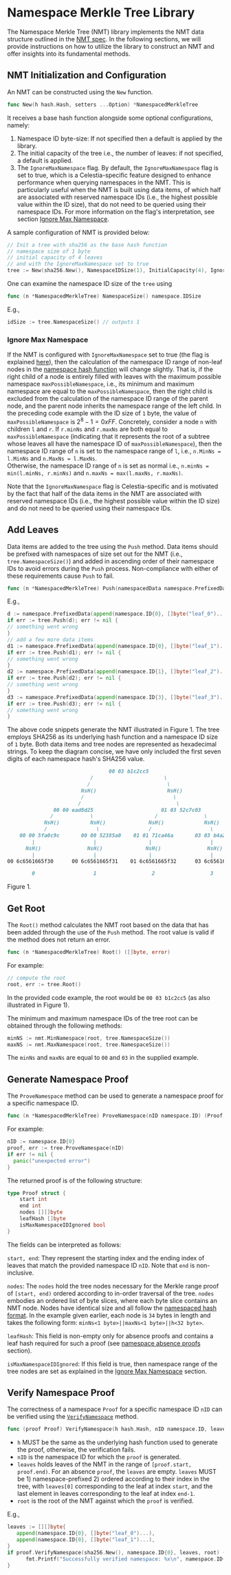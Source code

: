 # Namespace Merkle Tree Library

The Namespace Merkle Tree (NMT) library implements the NMT data structure outlined in the [NMT spec](./spec/nmt.md).
In the following sections, we will provide instructions on how to utilize the library to construct an NMT and offer insights into its fundamental methods.

## NMT Initialization and Configuration

An NMT can be constructed using the `New` function.

```go
func New(h hash.Hash, setters ...Option) *NamespacedMerkleTree
```

It receives a base hash function alongside some optional configurations, namely:

1. Namespace ID byte-size: If not specified then a default is applied by the library.
2. The initial capacity of the tree i.e., the number of leaves: if not specified, a default is applied.
3. The `IgnoreMaxNamespace` flag.
   By default, the `IgnoreMaxNamespace` flag is set to true, which is a Celestia-specific feature designed to enhance performance when querying namespaces in the NMT.
   This is particularly useful when the NMT is built using data items, of which half are associated with reserved namespace IDs (i.e., the highest possible value within the ID size), that do not need to be queried using their namespace IDs.
   For more information on the flag's interpretation, see section [Ignore Max Namespace](#ignore-max-namespace).

A sample configuration of NMT is provided below:

```go
// Init a tree with sha256 as the base hash function
// namespace size of 1 byte
// initial capacity of 4 leaves
// and with the IgnoreMaxNamespace set to true
tree := New(sha256.New(), NamespaceIDSize(1), InitialCapacity(4), IgnoreMaxNamespace(true))
```

One can examine the namespace ID size of the `tree` using

```go
func (n *NamespacedMerkleTree) NamespaceSize() namespace.IDSize
```

E.g.,

```go
idSize := tree.NamespaceSize() // outputs 1
```

### Ignore Max Namespace

If the NMT is configured with `IgnoreMaxNamespace` set to true (the flag is explained [here](#nmt-initialization-and-configuration)), then the calculation of the namespace ID range of non-leaf nodes in the [namespace hash function](./spec/nmt.md#namespaced-hash) will change slightly.
That is, if the right child of a node is entirely filled with leaves with the maximum possible namespace `maxPossibleNamespace`, i.e., its minimum and maximum namespace are equal to the `maxPossibleNamespace`, then the right child is excluded from the calculation of the namespace ID range of the parent node, and the parent node inherits the namespace range of the left child.
In the preceding code example with the ID size of `1` byte, the value of `maxPossibleNamespace` is $2^8-1 = 0xFF$.
Concretely, consider a node `n` with children `l` and `r`. If `r.minNs` and `r.maxNs` are both equal to `maxPossibleNamespace` (indicating that it represents the root of a subtree whose leaves all have the namespace ID of `maxPossibleNamespace`), then the namespace ID range of `n` is set to the namespace range of `l`, i.e., `n.MinNs = l.MinNs` and `n.MaxNs = l.MaxNs`.  
Otherwise, the namespace ID range of `n` is set as normal i.e., `n.minNs = min(l.minNs, r.minNs)` and `n.maxNs = max(l.maxNs, r.maxNs)`.

Note that the `IgnoreMaxNamespace` flag is Celestia-specific and is motivated by the fact that half of the data items in the NMT are associated with reserved namespace IDs (i.e., the highest possible value within the ID size) and do not need to be queried using their namespace IDs.

[//]: # (Precisely, if a set `C` $= \bigl \lbrace$ `ns` $\in \lbrace$`l.minNs`, `l.maxNs`, `r.minNs`, `r.maxNs` $\rbrace:$ `ns` $<$ `maxPossibleNamespace` $\bigr \rbrace$ is not empty, `n.maxNs = max&#40;C&#41;`. If `C` is empty, `n.maxNs = maxPossibleNamespace`.)

## Add Leaves

Data items are added to the tree using the `Push` method.
Data items should be prefixed with namespaces of size set out for the NMT (i.e., `tree.NamespaceSize()`) and added in ascending order of their namespace IDs to avoid errors during the `Push` process.
Non-compliance with either of these requirements cause `Push` to fail.

```go
func (n *NamespacedMerkleTree) Push(namespacedData namespace.PrefixedData) error
```

E.g.,

```go
d := namespace.PrefixedData(append(namespace.ID{0}, []byte("leaf_0")...)) // the first `tree.NamespaceSize()` bytes of each data item is treated as its namespace ID.
if err := tree.Push(d); err != nil {
// something went wrong
}
// add a few more data items
d1 := namespace.PrefixedData(append(namespace.ID{0}, []byte("leaf_1")...))
if err := tree.Push(d1); err != nil {
// something went wrong
}
d2 := namespace.PrefixedData(append(namespace.ID{1}, []byte("leaf_2")...))
if err := tree.Push(d2); err != nil {
// something went wrong
}
d3 := namespace.PrefixedData(append(namespace.ID{3}, []byte("leaf_3")...)) 
if err := tree.Push(d3); err != nil {
// something went wrong
}
```

The above code snippets generate the NMT illustrated in Figure 1.
The tree employs SHA256 as its underlying hash function and a namespace ID size of `1` byte.
Both data items and tree nodes are represented as hexadecimal strings.
To keep the diagram concise, we have only included the first seven digits of each namespace hash's SHA256 value.

```markdown
                                 00 03 b1c2cc5                                Tree Root
                           /                       \
                          /                         \
                        NsH()                       NsH()
                        /                             \
                       /                               \
               00 00 ead8d25                      01 03 52c7c03               Non-Leaf Nodes
              /            \                    /               \
            NsH()          NsH()              NsH()             NsH()
            /                \                /                   \
    00 00 5fa0c9c       00 00 52385a0    01 01 71ca46a       03 03 b4a2792    Leaf Nodes
        |                   |                 |                   |
      NsH()               NsH()              NsH()               NsH()
        |                   |                 |                   |
00 6c6561665f30      00 6c6561665f31    01 6c6561665f32      03 6c6561665f33  Namespaced Data Items

        0                   1                  2                  3           Leaf Indices
```

Figure 1.

## Get Root

The `Root()` method calculates the NMT root based on the data that has been added through the use of the `Push` method.
The root value is valid if the method does not return an error.

```go
func (n *NamespacedMerkleTree) Root() ([]byte, error)
```

For example:

```go
// compute the root
root, err := tree.Root()
```

In the provided code example, the root would be `00 03 b1c2cc5` (as also illustrated in Figure 1).

The minimum and maximum namespace IDs of the tree root can be obtained through the following methods:

```go
minNS := nmt.MinNamespace(root, tree.NamespaceSize())
maxNS := nmt.MaxNamespace(root, tree.NamespaceSize())
```

The `minNs` and `maxNs` are equal to `00` and `03` in the supplied example.

## Generate Namespace Proof

The `ProveNamespace` method can be used to generate a namespace proof for a specific namespace ID.

```go
func (n *NamespacedMerkleTree) ProveNamespace(nID namespace.ID) (Proof, error)
```

For example:

```go
nID := namespace.ID{0}
proof, err := tree.ProveNamespace(nID)
if err != nil {
  panic("unexpected error")
}
```

The returned proof is of the following structure:

```go
type Proof struct {
	start int
	end int
	nodes [][]byte
	leafHash []byte
	isMaxNamespaceIDIgnored bool
}
```

The fields can be interpreted as follows:

`start, end`:  They represent the starting index and the ending index of leaves that match the provided namespace ID `nID`.
Note that `end` is non-inclusive.

`nodes`: The `nodes` hold the tree nodes necessary for the Merkle range proof of `[start, end)`  ordered according to in-order traversal of the tree.
`nodes` embodies an ordered list of byte slices, where each byte slice contains an NMT node.
Nodes have identical size and all follow the [namespaced hash format](./spec/nmt.md#namespaced-hash).
In the example given earlier, each node is `34` bytes in length and takes the following form:  `minNs<1 byte>||maxNs<1 byte>||h<32 byte>`.

`leafHash`: This field is non-empty only for absence proofs and contains a leaf hash required for such a proof (see [namespace absence proofs](./spec/nmt.md#namespace-absence-proof) section).

`isMaxNamespaceIDIgnored`: If this field is true, then namespace range of the tree nodes are set as explained in the [Ignore Max Namespace](#ignore-max-namespace) section.

## Verify Namespace Proof

The correctness of a namespace `Proof` for a specific namespace ID `nID` can be verified using the [`VerifyNamespace`](https://github.com/celestiaorg/nmt/blob/master/proof.go) method.

```go
func (proof Proof) VerifyNamespace(h hash.Hash, nID namespace.ID, leaves [][]byte, root []byte) bool
```

- `h` MUST be the same as the underlying hash function used to generate the proof, otherwise, the verification fails.
- `nID` is the namespace ID for which the `proof` is generated.
- `leaves` holds leaves of the NMT in the range of `[proof.start, proof.end)`.
  For an absence `proof`, the `leaves` are empty.
  `leaves`  MUST be 1) namespace-prefixed 2) ordered according to their index in the tree, with `leaves[0]` corresponding to the leaf at index `start`, and the last element in leaves corresponding to the leaf at index `end-1`.
- `root` is the root of the NMT against which the `proof` is verified.

E.g.,

```go
leaves := [][]byte{
   append(namespace.ID{0}, []byte("leaf_0")...),
   append(namespace.ID{0}, []byte("leaf_1")...),
}
if proof.VerifyNamespace(sha256.New(), namespace.ID{0}, leaves, root) {
      fmt.Printf("Successfully verified namespace: %x\n", namespace.ID{0})
}
```
